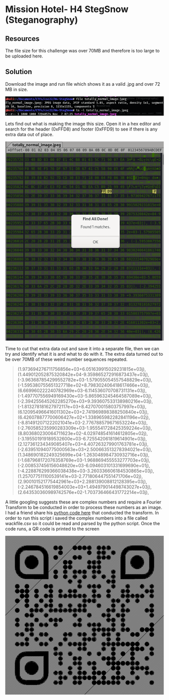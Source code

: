 # Mission Hotel- H4 StegSnow (Steganography) 

## Resources

The file size for this challenge was over 70MB and therefore is too large to be uploaded here.

## Solution

Download the image and run file which shows it as a valid .jpg and over 72 MB in size.

<p align="center"><img src="_images/size.png"></p>

Lets find out what is making the image this size. Open it in a hex editor and search for the header (0xFFD8) and footer (0xFFD9) to see if there is any extra data out of place.

<p align="center"><img src="_images/hex.png"></p>

Time to cut that extra data out and save it into a separate file, then we can try and identify what it is and what to do with it. The extra data turned out to be over 70MB of these weird number sequences repeated.

>(1.973694276711756856e+03+6.051639915029231815e+03j), (1.449012052875320842e+04-9.359865272916873437e+03j), 
>(-3.963687854299552782e+03-1.579055054557548829e+03j), (-1.595380755651327718e+02+8.798302406418617466e+03j), 
>(6.669960222240782969e+03-6.114536070708731131e+03j), (-1.497707556949169430e+03-5.865963245464587089e+03j), 
>(-2.394255645262285270e+03+9.393607533138980216e+03j), (-1.813278181627972117e+03+8.427070015803757997e+03j), 
>(6.120954966416011302e+03+2.741969898388250840e+03j), (6.426078877700606427e+02+1.338965982282841196e+02j), 
>(-8.814912071222021041e+03-2.776788579671653224e+03j), (-2.760585235990283309e+03-1.955541728425359224e+03j), 
>(8.803680230064711623e+02-4.029748541614612805e+02j), (-3.195501919189532600e+03-6.725542061819614901e+03j), 
>(2.127361234349085407e+03+4.407263279901763781e+03j), (-2.639510940775000563e+03+2.500663513278394021e+03j), 
>(1.348690182249325699e+04-1.263048984730932716e+03j), (-1.687968172076358769e+03-1.968869455553277703e+03j), 
>(-2.008537456156048620e+03-6.094603101331699690e+01j), (-4.228876299366038438e+03-3.260336606184530865e+03j), 
>(1.257077511100539141e+03-2.771806447551471706e+02j), (2.900101521775442961e+03+2.288139008812128395e+03j), 
>(-2.246784516619854003e+03+1.494979014498743027e+03j), (2.643530360989742576e+02-1.703736466431772214e+03j),

A little googling suggests these are complex numbers and require a Fourier Transform to be conducted in order to process these numbers as an image. I had a friend share his [python code here](https://github.com/FidgetCube/CTF_writeups/blob/main/2022-CyberSkillsChallenge/H4-StegSnow/complex_solver.ipynb) that conducted the transform. In order to run this script i saved the complex numbers into a file called wackfile.csv so it could be read and parsed by the python script. Once the code runs, a QR code is printed to the screen

<p align="center"><img src="_images/qr.png"></p>
